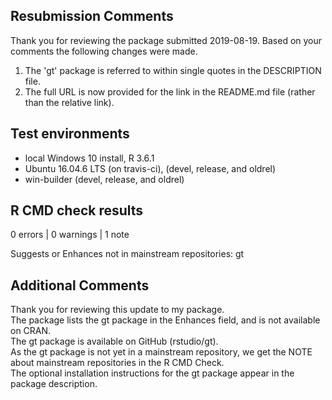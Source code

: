 ## Resubmission Comments

Thank you for reviewing the package submitted 2019-08-19. 
Based on your comments the following changes were made.
1. The 'gt' package is referred to within single quotes in the DESCRIPTION file.
2. The full URL is now provided for the link in the README.md file (rather than the relative link).


## Test environments
* local Windows 10 install, R 3.6.1
* Ubuntu 16.04.6 LTS (on travis-ci), (devel, release, and oldrel)
* win-builder (devel, release, and oldrel)

## R CMD check results

0 errors | 0 warnings | 1 note

Suggests or Enhances not in mainstream repositories:
  gt

## Additional Comments

Thank you for reviewing this update to my package.  
The package lists the gt package in the Enhances field, and is not available on CRAN.  
The gt package is available on GitHub (rstudio/gt).  
As the gt package is not yet in a mainstream repository, we get the NOTE about mainstream repositories in the R CMD Check.  
The optional installation instructions for the gt package appear in the package description.
